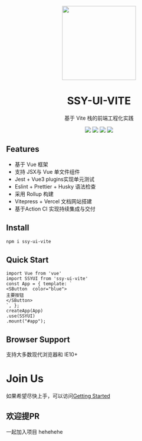 <p align="center">
<img src = "https://cdn.vuetifyjs.com/docs/images/brand-kit/v-logo.png" style="width:200px;"/>
</p>
<h1 align="center">SSY-UI-VITE</h1>
<p align="center">
  基于 Vite 栈的前端工程化实践
</p>
<p align="center">
<img src="https://img.shields.io/github/license/Nagnahs-1/Web-SSY-UI-VITE?color=red"/>
<img src="https://img.shields.io/npm/v/ssy-ui-vite?color=red" />
<img src="https://img.shields.io/npm/dm/ssy-ui-vite?color=red" />
<a href="https://codecov.io/github/Nagnahs-1/Web-SSY-UI-VITE" >
 <img src="https://codecov.io/github/Nagnahs-1/Web-SSY-UI-VITE/branch/main/graph/badge.svg?token=ZUCBAY7PC8"/>
 </a>
</p>

## Features
- 基于 Vue 框架
- 支持 JSX与 Vue 单文件组件
- Jest + Vue3 plugins实现单元测试
- Eslint + Prettier + Husky 语法检查
- 采用 Rollup 构建
- Vitepress + Vercel 文档网站搭建
- 基于Action CI 实现持续集成与交付

## Install

```bash
npm i ssy-ui-vite
```

## Quick Start

```vue
import Vue from 'vue'
import SSYUI from 'ssy-ui-vite'
const App = { template: `
<SButton  color="blue">
主要按钮
</SButton>
`, };
createApp(App)
.use(SSYUI)
.mount("#app");
```

## Browser Support

支持大多数现代浏览器和 IE10+

# Join Us

如果希望尽快上手，可以访问[Getting Started](https://web-ssy-ui-vite.vercel.app/)


## 欢迎提PR
一起加入项目
hehehehe